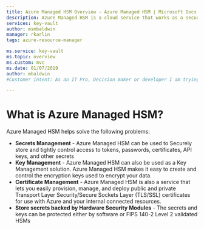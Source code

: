 ```yaml
---
title: Azure Managed HSM Overview - Azure Managed HSM | Microsoft Docs
description: Azure Managed HSM is a cloud service that works as a secure secrets store.
services: key-vault
author: msmbaldwin
manager: rkarlin
tags: azure-resource-manager

ms.service: key-vault
ms.topic: overview
ms.custom: mvc
ms.date: 01/07/2019
author: mbaldwin
#Customer intent: As an IT Pro, Decision maker or developer I am trying to learn what Managed HSM is and if it offers anything that could be used in my organization.

---
```

# What is Azure Managed HSM?

Azure Managed HSM helps solve the following problems:

- **Secrets Management** - Azure Managed HSM can be used to Securely store and tightly control access to tokens, passwords, certificates, API keys, and other secrets
- **Key Management** - Azure Managed HSM can also be used as a Key Management solution. Azure Managed HSM makes it easy to create and control the encryption keys used to encrypt your data. 
- **Certificate Management** - Azure Managed HSM is also a service that lets you easily provision, manage, and deploy public and private Transport Layer Security/Secure Sockets Layer (TLS/SSL) certificates for use with Azure and your internal connected resources. 
- **Store secrets backed by Hardware Security Modules** - The secrets and keys can be protected either by software or FIPS 140-2 Level 2 validated HSMs

